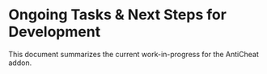 # Ongoing Tasks & Next Steps for Development

This document summarizes the current work-in-progress for the AntiCheat addon.
